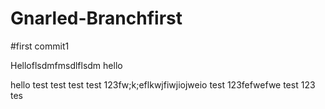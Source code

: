 # Gnarled-Branchfirst 

#first commit1

Helloflsdmfmsdlflsdm
hello

hello
test
test
test
test 123fw;k;eflkwjfiwjiojweio
test 123fefwefwe
test 123
tes
